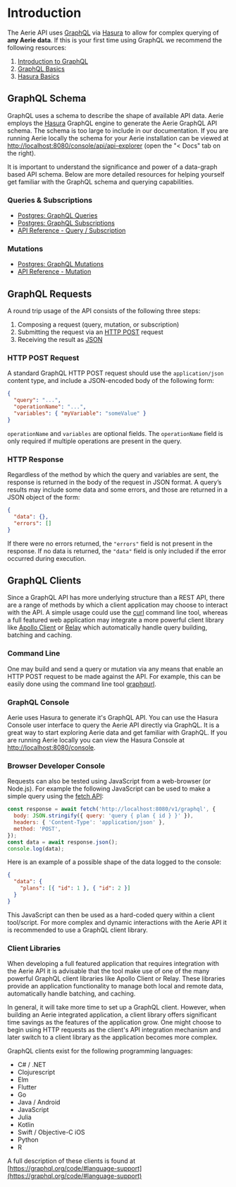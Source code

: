 # Introduction

The Aerie API uses [GraphQL](https://graphql.org/) via [Hasura](https://hasura.io/) to allow for complex querying of **any Aerie data**. If this is your first time using GraphQL we recommend the following resources:

1. [Introduction to GraphQL](https://graphql.org/learn/)
1. [GraphQL Basics](https://hasura.io/learn/graphql/intro-graphql/introduction/)
1. [Hasura Basics](https://hasura.io/learn/graphql/hasura/introduction/)

## GraphQL Schema

GraphQL uses a schema to describe the shape of available API data. Aerie employs the [Hasura](https://hasura.io/) GraphQL engine to generate the Aerie GraphQL API schema. The schema is too large to include in our documentation. If you are running Aerie locally the schema for your Aerie installation can be viewed at [http://localhost:8080/console/api/api-explorer](http://localhost:8080/console/api/api-explorer) (open the "< Docs" tab on the right).

It is important to understand the significance and power of a data-graph based API schema. Below are more detailed resources for helping yourself get familiar with the GraphQL schema and querying capabilities.

### Queries & Subscriptions

- [Postgres: GraphQL Queries](https://hasura.io/docs/latest/queries/postgres/index/)
- [Postgres: GraphQL Subscriptions](https://hasura.io/docs/latest/subscriptions/postgres/index/)
- [API Reference - Query / Subscription](https://hasura.io/docs/latest/api-reference/graphql-api/query/)

### Mutations

- [Postgres: GraphQL Mutations](https://hasura.io/docs/latest/mutations/postgres/index/)
- [API Reference - Mutation](https://hasura.io/docs/latest/api-reference/graphql-api/mutation/)

## GraphQL Requests

A round trip usage of the API consists of the following three steps:

1. Composing a request (query, mutation, or subscription)
2. Submitting the request via an [HTTP POST](https://developer.mozilla.org/en-US/docs/Web/HTTP/Methods/POST) request
3. Receiving the result as [JSON](https://www.json.org/json-en.html)

### HTTP POST Request

A standard GraphQL HTTP POST request should use the `application/json` content type, and include a JSON-encoded body of the following form:

```json
{
  "query": "...",
  "operationName": "...",
  "variables": { "myVariable": "someValue" }
}
```

`operationName` and `variables` are optional fields. The `operationName` field is only required if multiple operations are present in the query.

### HTTP Response

Regardless of the method by which the query and variables are sent, the response is returned in the body of the request in JSON format. A query’s results may include some data and some errors, and those are returned in a JSON object of the form:

```json
{
  "data": {},
  "errors": []
}
```

If there were no errors returned, the `"errors"` field is not present in the response. If no data is returned, the `"data"` field is only included if the error occurred during execution.

## GraphQL Clients

Since a GraphQL API has more underlying structure than a REST API, there are a range of methods by which a client application may choose to interact with the API. A simple usage could use the [curl](https://curl.se/) command line tool, whereas a full featured web application may integrate a more powerful client library like [Apollo Client](https://www.apollographql.com/docs/react/) or [Relay](https://relay.dev/) which automatically handle query building, batching and caching.

### Command Line

One may build and send a query or mutation via any means that enable an HTTP POST request to be made against the API. For example, this can be easily done using the command line tool [graphqurl](https://github.com/hasura/graphqurl).

### GraphQL Console

Aerie uses Hasura to generate it's GraphQL API. You can use the Hasura Console user interface to query the Aerie API directly via GraphQL. It is a great way to start exploring Aerie data and get familiar with GraphQL. If you are running Aerie locally you can view the Hasura Console at [http://localhost:8080/console](http://localhost:8080/console).

### Browser Developer Console

Requests can also be tested using JavaScript from a web-browser (or Node.js). For example the following JavaScript can be used to make a simple query using the [fetch API](https://developer.mozilla.org/en-US/docs/Web/API/Fetch_API):

```js
const response = await fetch('http://localhost:8080/v1/graphql', {
  body: JSON.stringify({ query: 'query { plan { id } }' }),
  headers: { 'Content-Type': 'application/json' },
  method: 'POST',
});
const data = await response.json();
console.log(data);
```

Here is an example of a possible shape of the data logged to the console:

```json
{
  "data": {
    "plans": [{ "id": 1 }, { "id": 2 }]
  }
}
```

This JavaScript can then be used as a hard-coded query within a client tool/script. For more complex and dynamic interactions with the Aerie API it is recommended to use a GraphQL client library.

### Client Libraries

When developing a full featured application that requires integration with the Aerie API it is advisable that the tool make use of one of the many powerful GraphQL client libraries like Apollo Client or Relay. These libraries provide an application functionality to manage both local and remote data, automatically handle batching, and caching.

In general, it will take more time to set up a GraphQL client. However, when building an Aerie integrated application, a client library offers significant time savings as the features of the application grow. One might choose to begin using HTTP requests as the client's API integration mechanism and later switch to a client library as the application becomes more complex.

GraphQL clients exist for the following programming languages:

- C# / .NET
- Clojurescript
- Elm
- Flutter
- Go
- Java / Android
- JavaScript
- Julia
- Kotlin
- Swift / Objective-C iOS
- Python
- R

A full description of these clients is found at [https://graphql.org/code/#language-support](https://graphql.org/code/#language-support)
